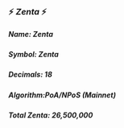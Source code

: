 ### :zap: *Zenta* :zap:

#####                                *Name: Zenta* 
#####                               *Symbol: Zenta* 
#####                             *Decimals: 18*
#####                            *Algorithm:PoA/NPoS* (Mainnet)
#####                         *Total Zenta: 26,500,000*
